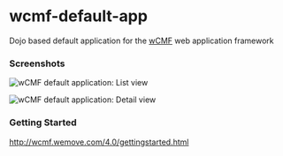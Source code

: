 wcmf-default-app
================

Dojo based default application for the [wCMF](https://github.com/iherwig/wcmf) web application framework

### Screenshots

![wCMF default application: List view](http://wcmf.wemove.com/4.0/wcmf-default-app1ws.png)

![wCMF default application: Detail view](http://wcmf.wemove.com/4.0/wcmf-default-app2ws.png)

### Getting Started

http://wcmf.wemove.com/4.0/gettingstarted.html
